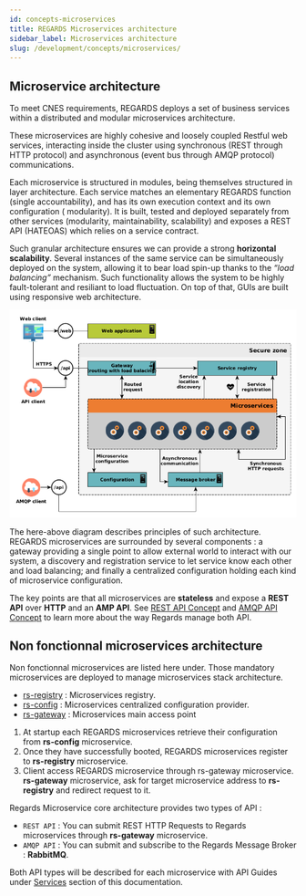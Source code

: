 ```yaml
---
id: concepts-microservices
title: REGARDS Microservices architecture
sidebar_label: Microservices architecture
slug: /development/concepts/microservices/
---
```


## Microservice architecture

To meet CNES requirements, REGARDS deploys a set of business services within a distributed and modular microservices
architecture.

These microservices are highly cohesive and loosely coupled Restful web services, interacting inside the cluster using
synchronous (REST through HTTP protocol) and asynchronous (event bus through AMQP protocol) communications.

Each microservice is structured in modules, being themselves structured in layer architecture. Each service matches an
elementary REGARDS function (single accountability), and has its own execution context and its own configuration (
modularity). It is built, tested and deployed separately from other services (modularity, maintainability, scalability)
and exposes a REST API (HATEOAS) which relies on a service contract.

Such granular architecture ensures we can provide a strong **horizontal scalability**. Several instances of the same
service can be simultaneously deployed on the system, allowing it to bear load spin-up thanks to the *“load balancing”*
mechanism. Such functionality allows the system to be highly fault-tolerant and resiliant to load fluctuation. On top of
that, GUIs are built using responsive web architecture.

![](./microservice_architecture.png)

The here-above diagram describes principles of such architecture.  
REGARDS microservices are surrounded by several components : a gateway providing a single point to allow external world
to interact with our system, a discovery and registration service to let service know each other and load balancing; and
finally a centralized configuration holding each kind of microservice configuration.

The key points are that all microservices are **stateless** and expose a **REST API** over **HTTP** and an **AMP API**.
See [REST API Concept](./05-rest-api.md) and [AMQP API Concept](./06-amqp-api.md) to learn more about the way Regards manage 
both API.

## Non fonctionnal microservices architecture

Non fonctionnal microservices are listed here under. Those mandatory microservices are deployed to manage microservices
stack architecture.

- [rs-registry](../backend/regards/registry/overview.md) : Microservices registry.
- [rs-config](../services/config/overview.md)   : Microservices centralized configuration provider.
- [rs-gateway](../backend/regards/gateway/overview.md)  : Microservices main access point

1. At startup each REGARDS microservices retrieve their configuration from **rs-config** microservice.
2. Once they have successfully booted, REGARDS microservices register to **rs-registry** microservice.
3. Client access REGARDS microservice through rs-gateway microservice. **rs-gateway** microservice, ask for target
   microservice address to **rs-registry** and redirect request to it.

Regards Microservice core architecture provides two types of API :

- `REST API` : You can submit REST HTTP Requests to Regards microservices through **rs-gateway** microservice.
- `AMQP API` : You can submit and subscribe to the Regards Message Broker : **RabbitMQ**.

Both API types will be described for each microservice with API Guides under [Services](../backend/regards/overview.md)
section of this documentation.
